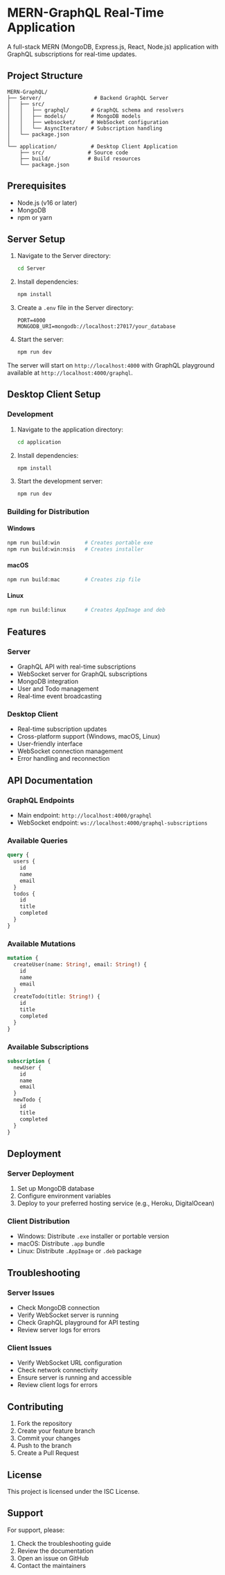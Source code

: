 # MERN-GraphQL Real-Time Application

A full-stack MERN (MongoDB, Express.js, React, Node.js) application with GraphQL subscriptions for real-time updates.

## Project Structure

```
MERN-GraphQL/
├── Server/                 # Backend GraphQL Server
│   ├── src/
│   │   ├── graphql/       # GraphQL schema and resolvers
│   │   ├── models/        # MongoDB models
│   │   ├── websocket/     # WebSocket configuration
│   │   └── AsyncIterator/ # Subscription handling
│   └── package.json
│
└── application/           # Desktop Client Application
    ├── src/              # Source code
    ├── build/            # Build resources
    └── package.json
```

## Prerequisites

- Node.js (v16 or later)
- MongoDB
- npm or yarn

## Server Setup

1. Navigate to the Server directory:
   ```bash
   cd Server
   ```

2. Install dependencies:
   ```bash
   npm install
   ```

3. Create a `.env` file in the Server directory:
   ```
   PORT=4000
   MONGODB_URI=mongodb://localhost:27017/your_database
   ```

4. Start the server:
   ```bash
   npm run dev
   ```

The server will start on `http://localhost:4000` with GraphQL playground available at `http://localhost:4000/graphql`.

## Desktop Client Setup

### Development

1. Navigate to the application directory:
   ```bash
   cd application
   ```

2. Install dependencies:
   ```bash
   npm install
   ```

3. Start the development server:
   ```bash
   npm run dev
   ```

### Building for Distribution

#### Windows
```bash
npm run build:win        # Creates portable exe
npm run build:win:nsis   # Creates installer
```

#### macOS
```bash
npm run build:mac        # Creates zip file
```

#### Linux
```bash
npm run build:linux      # Creates AppImage and deb
```

## Features

### Server
- GraphQL API with real-time subscriptions
- WebSocket server for GraphQL subscriptions
- MongoDB integration
- User and Todo management
- Real-time event broadcasting

### Desktop Client
- Real-time subscription updates
- Cross-platform support (Windows, macOS, Linux)
- User-friendly interface
- WebSocket connection management
- Error handling and reconnection

## API Documentation

### GraphQL Endpoints

- Main endpoint: `http://localhost:4000/graphql`
- WebSocket endpoint: `ws://localhost:4000/graphql-subscriptions`

### Available Queries

```graphql
query {
  users {
    id
    name
    email
  }
  todos {
    id
    title
    completed
  }
}
```

### Available Mutations

```graphql
mutation {
  createUser(name: String!, email: String!) {
    id
    name
    email
  }
  createTodo(title: String!) {
    id
    title
    completed
  }
}
```

### Available Subscriptions

```graphql
subscription {
  newUser {
    id
    name
    email
  }
  newTodo {
    id
    title
    completed
  }
}
```

## Deployment

### Server Deployment
1. Set up MongoDB database
2. Configure environment variables
3. Deploy to your preferred hosting service (e.g., Heroku, DigitalOcean)

### Client Distribution
- Windows: Distribute `.exe` installer or portable version
- macOS: Distribute `.app` bundle
- Linux: Distribute `.AppImage` or `.deb` package

## Troubleshooting

### Server Issues
- Check MongoDB connection
- Verify WebSocket server is running
- Check GraphQL playground for API testing
- Review server logs for errors

### Client Issues
- Verify WebSocket URL configuration
- Check network connectivity
- Ensure server is running and accessible
- Review client logs for errors

## Contributing

1. Fork the repository
2. Create your feature branch
3. Commit your changes
4. Push to the branch
5. Create a Pull Request

## License

This project is licensed under the ISC License.

## Support

For support, please:
1. Check the troubleshooting guide
2. Review the documentation
3. Open an issue on GitHub
4. Contact the maintainers 